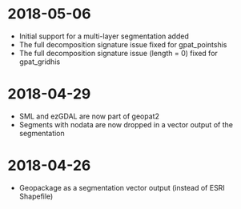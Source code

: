 # 2018-05-06

- Initial support for a multi-layer segmentation added
- The full decomposition signature issue fixed for gpat_pointshis
- The full decomposition signature issue (length = 0) fixed for gpat_gridhis

# 2018-04-29

- SML and ezGDAL are now part of geopat2
- Segments with nodata are now dropped in a vector output of the segmentation

# 2018-04-26

- Geopackage as a segmentation vector output (instead of ESRI Shapefile)

